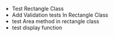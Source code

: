 - Test Rectangle Class
- Add Validation tests In Rectangle Class
- test Area method in rectangle class
- test display function
